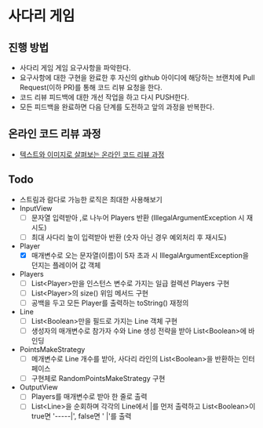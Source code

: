 # 사다리 게임
## 진행 방법
* 사다리 게임 게임 요구사항을 파악한다.
* 요구사항에 대한 구현을 완료한 후 자신의 github 아이디에 해당하는 브랜치에 Pull Request(이하 PR)를 통해 코드 리뷰 요청을 한다.
* 코드 리뷰 피드백에 대한 개선 작업을 하고 다시 PUSH한다.
* 모든 피드백을 완료하면 다음 단계를 도전하고 앞의 과정을 반복한다.

## 온라인 코드 리뷰 과정
* [텍스트와 이미지로 살펴보는 온라인 코드 리뷰 과정](https://github.com/nextstep-step/nextstep-docs/tree/master/codereview)


## Todo
- 스트림과 람다로 가능한 로직은 최대한 사용해보기
- InputView
    - [ ] 문자열 입력받아 ,로 나누어 Players 반환 (IllegalArgumentException 시 재시도)
    - [ ] 최대 사다리 높이 입력받아 반환 (숫자 아닌 경우 예외처리 후 재시도)
- Player
    - [X] 매개변수로 오는 문자열(이름)이 5자 초과 시 IllegalArgumentException을 던지는 플레이어 값 객체
- Players
    - [ ] List\<Player>만을 인스턴스 변수로 가지는 일급 컬렉션 Players 구현
    - [ ] List\<Player>의 size() 위임 메서드 구현
    - [ ] 공백을 두고 모든 Player를 출력하는 toString() 재정의
- Line
    - [ ] List\<Boolean>만을 필드로 가지는 Line 객체 구현
    - [ ] 생성자의 매개변수로 참가자 수와 Line 생성 전략을 받아 List\<Boolean>에 바인딩
- PointsMakeStrategy
  - [ ] 메개변수로 Line 개수를 받아, 사다리 라인의 List\<Boolean>을 반환하는 인터페이스
  - [ ] 구현체로 RandomPointsMakeStrategy 구현
- OutputView
    - [ ] Players를 매개변수로 받아 한 줄로 출력
    - [ ] List\<Line>을 순회하며 각각의 Line에서 |를 먼저 출력하고 List\<Boolean>이 true면 '-----|', false면 '     |'를 출력